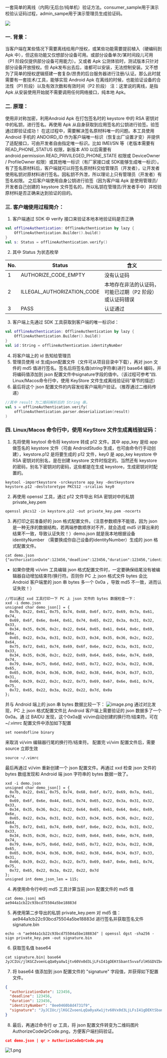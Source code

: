 一套简单的离线（内网/无后台/纯单机）验证方法。consumer_sample用于演示校验认证码过程，admin_sampe用于演示管理员生成验证码。

[![](https://jitpack.io/v/com.gitee.wpvsyou/offline_authentication.svg)](https://jitpack.io/#com.gitee.wpvsyou/offline_authentication)

### 一. 背景：
当客户端在某些情况下需要离线给用户授权，或某些功能需要提前植入（硬编码到 Apk 中），但这些功能又仅想部分设备可用。或部分设备单次/某时间段儿可用（P1 阶段仅提供部分设备可用能力）。又或者 Apk 公测体验时，测试版本只针对部分设备开放授权。但 Apk发布出去后，谁都可以安装，无法控制安装。又不想为了简单的授权逻辑搭建一套复杂/昂贵的后台服务器进行注册/认证。那么此时就需要有一套技术/工具，能够实现 Android Apk 在离线的时候，也能验证设备的合法性（P1 阶段）以及有效次数和有效时间（P2 阶段）
 注：这里说的离线，是指 Apk 从安装使用开始就不需要调用任何网络接口，纯本地 Apk。
### 二. 原理：
使用非对称加密，利用Android Apk 在打包签名时的 keystore 中的 RSA 密钥对中的私钥，进行签名。再使用 Apk 从自身获取到应用签名的公钥进行验签。验签通过即验证成功！
在这过程中，需要解决签名原材料唯一的问题。本工具使用 Android 手机的 ANDOIRD_ID 作为客户端唯一标识（恢复出厂设置才变）并提供了适配接口，可由开发者自由指定唯一标识。比如 IMEI/SN 等（老版本需要有 READ_PHONE_STATUS 权限，新版本 A10 以后需要有 android.permission.READ_PRIVILEGED_PHONE_STATE 权限或 DeviceOwner / ProfileOwner 权限）或其他唯一标识（有厂家接口或 SDK能够生成唯一标识）。
有了签名原材料后，客户端就可以将签名原材料交给管理员（开发者），让开发者使用私钥对原材料进行签名。因私钥不外泄，所以理论上只有管理员（开发者）有签名权限。
之后客户端使用自身公钥进行验签（因为客户端 Apk 是使用管理员/开发者自己创建的 keystore 文件签名的，所以私钥在管理员/开发者手中）并校验原材料是否正确来达到验证的目的。
### 三. 客户端使用过程简介：

1. 客户端通过 SDK 中 verify 接口来验证本地本地验证码是否正确
```kotlin
val offlineAuthentication: OfflineAuthentication by lazy {
    OfflineAuthentication.Builder().build()
}
val s: Status = offlineAuthentication.verify()
```

2. 其中 Status 为状态枚举

| No. | Status | 含义 |
| --- | --- | --- |
| 1 | AUTHORIZE_CODE_EMPTY | 没有认证码 |
| 2 | ILLEGAL_AUTHORIZATION_CODE | 本地存在非法的认证码，可能已过期（P2 阶段）或认证码错误 |
| 3 | PASS | 认证通过 |

3. 客户端上先通过 SDK 工具获取到客户端的唯一标识id：
```kotlin
val offlineAuthentication: OfflineAuthentication by lazy {
    OfflineAuthentication.Builder().build()
}
val id：String = offlineAuthentication.identityNumber
```

4. 将客户端上的 id 告知给管理员
5. 管理员使用 id 生成json配置文件（文件可从项目目录中下载），再对 json 文件的 md5 值进行签名。签名后将签名值(string字符串)进行 base64 编码，并将编码值添加到 json 配置文件中signature字段的值中。（该过程可参考“四. Linux/Macos命令行中，使用 KeyStore 文件生成离线验证码”章节的描述）
6. 最后将这个 json 配置文件的内容发给客户端用户验证。（推荐通过二维码传递）
```kotlin
//其中 result 为二维码解析后的 String 串。
val s = offlineAuthentication.verify(
    offlineAuthentication.parser.deserialization(result)
)
```
### 四. Linux/Macos 命令行中，使用 KeyStore 文件生成离线验证码：

1. 先将使用 keytool 命令将 keystore 转成 p12 文件。其中 app_key 是给 app 做签名的 keystore 文件（可由 AndroidStudio 生成，也可由命令行手动创建），keystore.p12 是将要生成的 p12 文件，key0 是 app_key keystore 中 RSA 密钥对的别名，是在创建 keystore 文件时指定的。当然还有 keystore 的密码，别名下密钥对的密码，这些都是在生成 keystore，生成密钥对时配置的。
```shell
keytool -importkeystore -srckeystore app_key -destkeystore keystore.p12 -deststoretype PKCS12 -srcalias key0
```

2. 再使用 openssl 工具，通过 p12 文件导出 RSA 密钥对中的私钥 private_key.pem 
```shell
openssl pkcs12 -in keystore.p12 -out private_key.pem -nocerts
```

3. 再打印之前准备好的 json 格式配置文件。（注意参数顺序不能错，因为 json 是一种无序的数据结构，若两端参数顺序对不齐，就会造成 md5 计算出来的结果不一致，导致认证失败！）demo.json 就是我本地根据设备 identityNumber （需要换成你自己设备的identityNumber）生成的 json 格式配置文件。
```shell
cat demo.json
{"authorizationDate":123456,"deadline":123456,"duration":123456,"identityNumber":"8ee0460b8d4731f9","signature":""}
```

   - 如果你使用 vi/vim 工具编辑 json 格式配置文件时，一定要确保结尾没有被编辑器自动增加结束符/换行符。否则你 PC 上 json 格式文件 bytes 会比 Android 客户端里的 json 串 bytes 多一个 0x0a ，导致 md5 不一致，进而认证失败！）
```shell
//可以通过 xxd 工具打印一下 PC 上 json 文件的 bytes 数据检查一下：
xxd -i demo.json
unsigned char demo_json[] = {
  0x7b, 0x22, 0x61, 0x75, 0x74, 0x68, 0x6f, 0x72, 0x69, 0x7a, 0x61, 0x74,
  0x69, 0x6f, 0x6e, 0x44, 0x61, 0x74, 0x65, 0x22, 0x3a, 0x31, 0x32, 0x33,
  0x34, 0x35, 0x36, 0x2c, 0x22, 0x64, 0x65, 0x61, 0x64, 0x6c, 0x69, 0x6e,
  0x65, 0x22, 0x3a, 0x31, 0x32, 0x33, 0x34, 0x35, 0x36, 0x2c, 0x22, 0x64,
  0x75, 0x72, 0x61, 0x74, 0x69, 0x6f, 0x6e, 0x22, 0x3a, 0x31, 0x32, 0x33,
  0x34, 0x35, 0x36, 0x2c, 0x22, 0x69, 0x64, 0x65, 0x6e, 0x74, 0x69, 0x74,
  0x79, 0x4e, 0x75, 0x6d, 0x62, 0x65, 0x72, 0x22, 0x3a, 0x22, 0x38, 0x65,
  0x65, 0x30, 0x34, 0x36, 0x30, 0x62, 0x38, 0x64, 0x34, 0x37, 0x33, 0x31,
  0x66, 0x39, 0x22, 0x2c, 0x22, 0x73, 0x69, 0x67, 0x6e, 0x61, 0x74, 0x75,
  0x72, 0x65, 0x22, 0x3a, 0x22, 0x22, 0x7d, 0x0a
};
```
并与 Android 端上的 json 串 bytes 数据比较一下：
![image.png](https://cdn.nlark.com/yuque/0/2024/png/39006166/1709538563748-c4fbe385-87af-4585-a285-38ccba641800.png#averageHue=%232b2f34&clientId=uc730ba08-9743-4&from=paste&height=452&id=u47c71498&originHeight=452&originWidth=1230&originalType=binary&ratio=1&rotation=0&showTitle=false&size=42035&status=done&style=none&taskId=u3429c641-422a-40a9-b982-1478e6894b4&title=&width=1230)
通过对比发现，PC 上 json 格式配置文件比 Android 客户端上需要验证的 json 数据多了一个 0x0a。通	      过 BAIDU 发现，这个0x0a是 vi/vim自动创建的换行符/结束符。可在~/.vimrc 配置文件中添加如下配置
```shell
set noendofline binary
```
来取消 vi/vim 编辑器行尾的换行符/结束符。
配置完 vi/vim 配置文件后，需要 source 立即生效
```shell
source ~/.vimrc
```
最后再通过 vi/vim 重新创建一个 json 配置文件。再通过 xxd 检查 json 文件的 bytes 数组发现和 	      Android 端 json 字符串的 bytes 数据一致了。 
```shell
xxd -i demo.json
unsigned char demo_json[] = {
  0x7b, 0x22, 0x61, 0x75, 0x74, 0x68, 0x6f, 0x72, 0x69, 0x7a, 0x61, 0x74,
  0x69, 0x6f, 0x6e, 0x44, 0x61, 0x74, 0x65, 0x22, 0x3a, 0x31, 0x32, 0x33,
  0x34, 0x35, 0x36, 0x2c, 0x22, 0x64, 0x65, 0x61, 0x64, 0x6c, 0x69, 0x6e,
  0x65, 0x22, 0x3a, 0x31, 0x32, 0x33, 0x34, 0x35, 0x36, 0x2c, 0x22, 0x64,
  0x75, 0x72, 0x61, 0x74, 0x69, 0x6f, 0x6e, 0x22, 0x3a, 0x31, 0x32, 0x33,
  0x34, 0x35, 0x36, 0x2c, 0x22, 0x69, 0x64, 0x65, 0x6e, 0x74, 0x69, 0x74,
  0x79, 0x4e, 0x75, 0x6d, 0x62, 0x65, 0x72, 0x22, 0x3a, 0x22, 0x38, 0x65,
  0x65, 0x30, 0x34, 0x36, 0x30, 0x62, 0x38, 0x64, 0x34, 0x37, 0x33, 0x31,
  0x66, 0x39, 0x22, 0x2c, 0x22, 0x73, 0x69, 0x67, 0x6e, 0x61, 0x74, 0x75,
  0x72, 0x65, 0x22, 0x3a, 0x22, 0x22, 0x7d
};
unsigned int demo_json_len = 115;
```

4.  再使用命令行中的 md5 工具计算当前 json 配置文件的 md5 值
```shell
cat demo.json| md5
ae944a1cb22c93bcd75504a5be18883d
```

5. 再使用第二步导出的私钥 private_key.pem 对 md5 值：ae944a1cb22c93bcd75504a5be18883d 进行签名并获取签名文件signature.bin
```shell
echo -n "ae944a1cb22c93bcd75504a5be18883d" | openssl dgst -sha256 -sign private_key.pem -out signature.bin
```

6. 获取签名值 base64
```shell
cat signature.bin| base64
JyJCIUc/jlKGCZvoenLqQa0yaXw1jtv60Vx0d3LjLFsI41gDEKtSbant5vvafzlHSGDVZbcW/hBLENW2UylGsOIo5ptO51ePUBxpT6wXpV3AFOyZdMlVq6lVwR0vtSm6ZahJ1jZqq8BY7cajIcjeTh8IFvZFcsJ5k86XEHE+yHQWfy6vcCgSnExIq0vR57DvED2iOUeJ7xFqWiBeEhxxihCYpUjMm3Dpl9KXJha76iLewbPrlgqP/VYSHi1FwvxosQmlCOZVr50xOsBWY4DOZcIyFeAQhRUnModyuS0M582XN+F+diU29yvVeaw3NDq1BEmnE52DGkI+0LABMbRrvA==
```

7. 将 base64 值添加到 json 配置文件的 "signature" 字段值，并获得如下配置文件。
```json
{
  "authorizationDate": 123456,
  "deadline": 123456,
  "duration": 123456,
  "identityNumber": "8ee0460b8d4731f9",
  "signature": "JyJCIUc/jlKGCZvoenLqQa0yaXw1jtv60Vx0d3LjLFsI41gDEKtSbant5vvafzlHSGDVZbcW/hBLENW2UylGsOIo5ptO51ePUBxpT6wXpV3AFOyZdMlVq6lVwR0vtSm6ZahJ1jZqq8BY7cajIcjeTh8IFvZFcsJ5k86XEHE+yHQWfy6vcCgSnExIq0vR57DvED2iOUeJ7xFqWiBeEhxxihCYpUjMm3Dpl9KXJha76iLewbPrlgqP/VYSHi1FwvxosQmlCOZVr50xOsBWY4DOZcIyFeAQhRUnModyuS0M582XN+F+diU29yvVeaw3NDq1BEmnE52DGkI+0LABMbRrvA=="
}
```

8. 最后，再通过命令行 qr 工具，将 json 配置文件转变为二维码图片 AuthorizeCodeQrCode.png，方便客户端扫码验证。
```json
cat demo.json | qr > AuthorizeCodeQrCode.png
```
 ![1.png](https://cdn.nlark.com/yuque/0/2024/png/39006166/1709539827875-29359674-4dc9-461d-929f-fc598baefe92.png#averageHue=%23939393&clientId=uc730ba08-9743-4&from=drop&id=u2984fd7a&originHeight=930&originWidth=930&originalType=binary&ratio=1&rotation=0&showTitle=false&size=3435&status=done&style=none&taskId=ue4bb4419-cbd1-46cd-bec4-69ad6fa0f34&title=)
